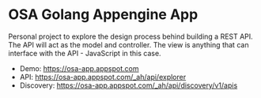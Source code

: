 # OSA Golang Appengine App

Personal project to explore the design process behind building a REST API. The API will act as the model and controller. The view is anything that can interface with the API - JavaScript in this case.

- Demo: https://osa-app.appspot.com
- API: https://osa-app.appspot.com/_ah/api/explorer
- Discovery: https://osa-app.appspot.com/_ah/api/discovery/v1/apis
